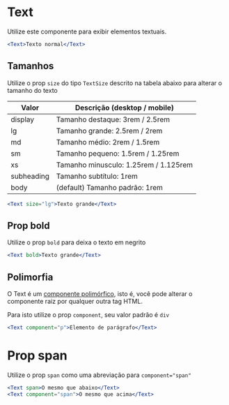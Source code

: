 # Text

Utilize este componente para exibir elementos textuais.

```jsx
<Text>Texto normal</Text>
```

## Tamanhos

Utilize o prop `size` do tipo `TextSize` descrito na tabela abaixo para alterar o tamanho do texto

| Valor      | Descrição (desktop / mobile)          |
| ---------- | ------------------------------------- |
| display    | Tamanho destaque: 3rem / 2.5rem       |
| lg         | Tamanho grande: 2.5rem / 2rem         |
| md         | Tamanho médio: 2rem / 1.5rem          |
| sm         | Tamanho pequeno: 1.5rem / 1.25rem     |
| xs         | Tamanho minusculo: 1.25rem / 1.125rem |
| subheading | Tamanho subtítulo: 1rem               |
| body       | (default) Tamanho padrão: 1rem        |

```jsx
<Text size="lg">Texto grande</Text>
```

## Prop bold

Utilize o prop `bold` para deixa o texto em negrito

```jsx
<Text bold>Texto grande</Text>
```

## Polimorfia

O Text é um [componente polimórfico](https://dev.to/julioxavierr/make-your-react-components-more-flexible-using-polymorphism-5fhi), isto é, você pode alterar o componente raiz por qualquer outra tag HTML.

Para isto utilize o prop `component`, seu valor padrão é `div`

```jsx
<Text component="p">Elemento de parágrafo</Text>
```

# Prop span

Utilize o prop `span` como uma abreviação para `component="span"`

```jsx
<Text span>O mesmo que abaixo</Text>
<Text component="span">O mesmo que acima</Text>
```
